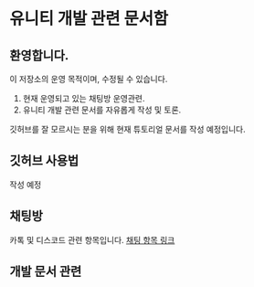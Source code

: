 # 유니티 개발 관련 문서함

## 환영합니다.
이 저장소의 운영 목적이며, 수정될 수 있습니다.
1.  현재 운영되고 있는 채팅방 운영관련.
2. 유니티 개발 관련 문서를 자유롭게 작성 및 토론.

깃허브를 잘 모르시는 분을 위해 현재 튜토리얼 문서를 작성 예정입니다.

## 깃허브 사용법
작성 예정


## 채팅방

카톡 및 디스코드 관련 항목입니다.
[채팅 항목 링크](https://github.com/KorStrix/Unity_DevelopmentDocs/tree/master/Chat)

## 개발 문서 관련

<!--stackedit_data:
eyJoaXN0b3J5IjpbMTYxNTIwMDE2Myw5OTA0NDMyM119
-->
